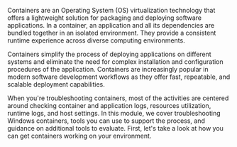 ﻿Containers are an Operating System (OS) virtualization technology that offers a lightweight solution for packaging and deploying software applications. In a container, an application and all its dependencies are bundled together in an isolated environment. They provide a consistent runtime experience across diverse computing environments.

Containers simplify the process of deploying applications on different systems and eliminate the need for complex installation and configuration procedures of the application. Containers are increasingly popular in modern software development workflows as they offer fast, repeatable, and scalable deployment capabilities.

When you're troubleshooting containers, most of the activities are centered around checking container and application logs, resources utilization, runtime logs, and host settings. In this module, we cover troubleshooting Windows containers, tools you can use to support the process, and guidance on additional tools to evaluate. First, let's take a look at how you can get containers working on your environment.
